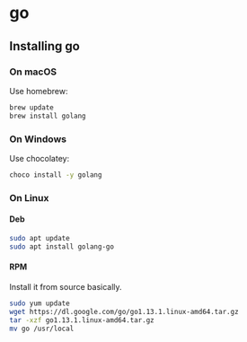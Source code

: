# go

## Installing go

### On macOS

Use homebrew:

```bash
brew update
brew install golang
```

### On Windows

Use chocolatey:

```bash
choco install -y golang
```

### On Linux

#### Deb

```bash
sudo apt update
sudo apt install golang-go
```

#### RPM

Install it from source basically.

```bash
sudo yum update
wget https://dl.google.com/go/go1.13.1.linux-amd64.tar.gz
tar -xzf go1.13.1.linux-amd64.tar.gz
mv go /usr/local
```

